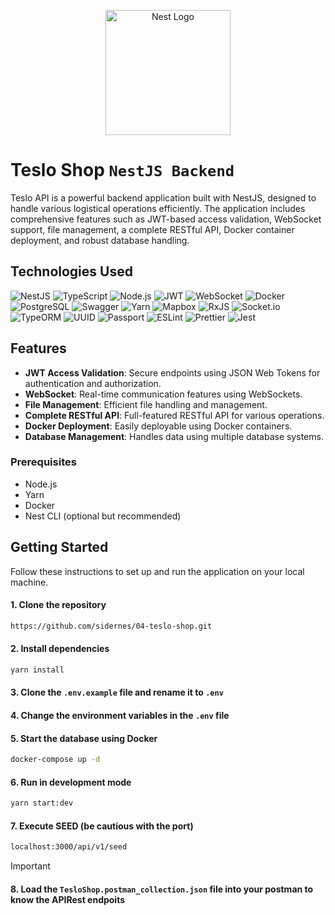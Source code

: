 <p align="center">
  <a href="http://nestjs.com/" target="blank"><img src="https://nestjs.com/img/logo-small.svg" width="200" alt="Nest Logo" /></a>
</p>

[circleci-image]: https://img.shields.io/circleci/build/github/nestjs/nest/master?token=abc123def456
[circleci-url]: https://circleci.com/gh/nestjs/nest

# Teslo Shop `NestJS Backend`

Teslo API is a powerful backend application built with NestJS, designed to handle various logistical operations efficiently. The application includes comprehensive features such as JWT-based access validation, WebSocket support, file management, a complete RESTful API, Docker container deployment, and robust database handling.

## Technologies Used

![NestJS](https://img.shields.io/badge/NestJS-E0234E?style=for-the-badge&logo=nestjs&logoColor=white)
![TypeScript](https://img.shields.io/badge/TypeScript-007ACC?style=for-the-badge&logo=typescript&logoColor=white)
![Node.js](https://img.shields.io/badge/Node.js-339933?style=for-the-badge&logo=nodedotjs&logoColor=white)
![JWT](https://img.shields.io/badge/JWT-000000?style=for-the-badge&logo=json-web-tokens&logoColor=white)
![WebSocket](https://img.shields.io/badge/WebSocket-000000?style=for-the-badge&logo=socket.io&logoColor=white)
![Docker](https://img.shields.io/badge/Docker-2496ED?style=for-the-badge&logo=docker&logoColor=white)
![PostgreSQL](https://img.shields.io/badge/PostgreSQL-336791?style=for-the-badge&logo=postgresql&logoColor=white)
![Swagger](https://img.shields.io/badge/Swagger-85EA2D?style=for-the-badge&logo=swagger&logoColor=black)
![Yarn](https://img.shields.io/badge/Yarn-2C8EBB?style=for-the-badge&logo=yarn&logoColor=white)
![Mapbox](https://img.shields.io/badge/Mapbox-000000?style=for-the-badge&logo=mapbox&logoColor=white)
![RxJS](https://img.shields.io/badge/RxJS-B7178C?style=for-the-badge&logo=reactivex&logoColor=white)
![Socket.io](https://img.shields.io/badge/Socket.io-010101?style=for-the-badge&logo=socket.io&logoColor=white)
![TypeORM](https://img.shields.io/badge/TypeORM-FF5733?style=for-the-badge&logo=typeorm&logoColor=white)
![UUID](https://img.shields.io/badge/UUID-0690FA?style=for-the-badge&logo=uuid&logoColor=white)
![Passport](https://img.shields.io/badge/Passport-34E27A?style=for-the-badge&logo=passport&logoColor=white)
![ESLint](https://img.shields.io/badge/ESLint-4B32C3?style=for-the-badge&logo=eslint&logoColor=white)
![Prettier](https://img.shields.io/badge/Prettier-F7B93E?style=for-the-badge&logo=prettier&logoColor=black)
![Jest](https://img.shields.io/badge/Jest-C21325?style=for-the-badge&logo=jest&logoColor=white)

## Features

- **JWT Access Validation**: Secure endpoints using JSON Web Tokens for authentication and authorization.
- **WebSocket**: Real-time communication features using WebSockets.
- **File Management**: Efficient file handling and management.
- **Complete RESTful API**: Full-featured RESTful API for various operations.
- **Docker Deployment**: Easily deployable using Docker containers.
- **Database Management**: Handles data using multiple database systems.

### Prerequisites

- Node.js
- Yarn
- Docker
- Nest CLI (optional but recommended)

## Getting Started

Follow these instructions to set up and run the application on your local machine.

#### 1. Clone the repository
```sh
https://github.com/sidernes/04-teslo-shop.git
```

#### 2. Install dependencies
```sh
yarn install
```

#### 3. Clone the `.env.example` file and rename it to `.env`

#### 4. Change the environment variables in the `.env` file

#### 5. Start the database using Docker
```sh
docker-compose up -d
```

#### 6. Run in development mode
```sh
yarn start:dev
```

#### 7. Execute SEED (be cautious with the port)
```sh
localhost:3000/api/v1/seed
```
> [!IMPORTANT]
> #### 8. Load the `TesloShop.postman_collection.json` file into your postman to know the APIRest endpoits
